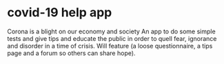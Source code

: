 # covid-19 help app

Corona is a blight on our economy and society An app to do some simple tests and give tips and educate the public in order to quell fear, ignorance and disorder in a time of crisis. Will feature (a loose questionnaire, a tips page and a forum so others can share hope). 

